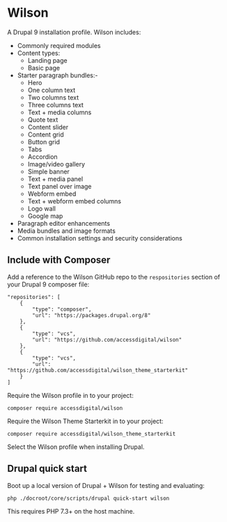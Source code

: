 # Wilson

A Drupal 9 installation profile. Wilson includes:

* Commonly required modules
* Content types:
  * Landing page
  * Basic page
* Starter paragraph bundles:-
  * Hero
  * One column text
  * Two columns text
  * Three columns text
  * Text + media columns
  * Quote text
  * Content slider
  * Content grid
  * Button grid
  * Tabs
  * Accordion
  * Image/video gallery
  * Simple banner
  * Text + media panel
  * Text panel over image
  * Webform embed
  * Text + webform embed columns
  * Logo wall
  * Google map
* Paragraph editor enhancements
* Media bundles and image formats
* Common installation settings and security considerations

## Include with Composer

Add a reference to the Wilson GitHub repo to the `respositories` section of your Drupal 9 composer file:

```
"repositories": [
    {
        "type": "composer",
        "url": "https://packages.drupal.org/8"
    },
    {
        "type": "vcs",
        "url": "https://github.com/accessdigital/wilson"
    },
    {
        "type": "vcs",
        "url": "https://github.com/accessdigital/wilson_theme_starterkit"
    }
]
```

Require the Wilson profile in to your project:

```
composer require accessdigital/wilson
```

Require the Wilson Theme Starterkit in to your project:

```
composer require accessdigital/wilson_theme_starterkit
```

Select the Wilson profile when installing Drupal.

## Drupal quick start

Boot up a local version of Drupal + Wilson for testing and evaluating:

```
php ./docroot/core/scripts/drupal quick-start wilson
```

This requires PHP 7.3+ on the host machine.
